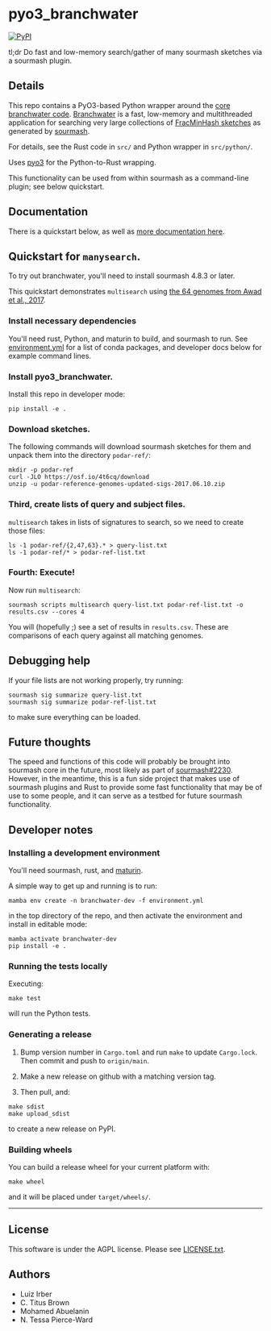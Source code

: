 # pyo3_branchwater

[![PyPI](https://img.shields.io/pypi/v/pyo3-branchwater)](https://pypi.org/project/pyo3-branchwater/)

tl;dr Do fast and low-memory search/gather of many sourmash sketches
via a sourmash plugin.

## Details

This repo contains a PyO3-based Python wrapper around the
[core branchwater code](https://github.com/sourmash-bio/sra_search).
[Branchwater](https://www.biorxiv.org/content/10.1101/2022.11.02.514947v1)
is a fast, low-memory and multithreaded application for searching very large
collections of
[FracMinHash sketches](https://www.biorxiv.org/content/10.1101/2022.01.11.475838v2)
as generated by [sourmash](sourmash.readthedocs.io/).

For details, see the Rust code in `src/` and Python wrapper in `src/python/`.

Uses [pyo3](https://github.com/PyO3/pyo3) for the Python-to-Rust wrapping.

This functionality can be used from within sourmash as a command-line
plugin; see below quickstart.

## Documentation

There is a quickstart below, as well as [more documentation here](doc/README.md).

## Quickstart for `manysearch`.

To try out branchwater, you'll need to install sourmash 4.8.3 or later.

This quickstart demonstrates `multisearch` using
[the 64 genomes from Awad et al., 2017](https://osf.io/vk4fa/).

### Install necessary dependencies

You'll need rust, Python, and maturin to build, and sourmash to run. See [environment.yml](environment.yml) for a list of conda packages, and developer docs below for example command lines.

### Install pyo3_branchwater.

Install this repo in developer mode:
```
pip install -e .
```

### Download sketches.

The following commands will download sourmash sketches for them and
unpack them into the directory `podar-ref/`:

```
mkdir -p podar-ref
curl -JLO https://osf.io/4t6cq/download
unzip -u podar-reference-genomes-updated-sigs-2017.06.10.zip
```

### Third, create lists of query and subject files.

`multisearch` takes in lists of signatures to search, so we need to
create those files:

```
ls -1 podar-ref/{2,47,63}.* > query-list.txt
ls -1 podar-ref/* > podar-ref-list.txt
```

### Fourth: Execute!

Now run `multisearch`:
```
sourmash scripts multisearch query-list.txt podar-ref-list.txt -o results.csv --cores 4
```

You will (hopefully ;) see a set of results in `results.csv`. These are comparisons of each query against all matching genomes.

## Debugging help

If your file lists are not working properly, try running:
```
sourmash sig summarize query-list.txt
sourmash sig summarize podar-ref-list.txt
```
to make sure everything can be loaded.

## Future thoughts

The speed and functions of this code will probably be brought into
sourmash core in the future, most likely as part of
[sourmash#2230](https://github.com/sourmash-bio/sourmash/pull/2230).
However, in the meantime, this is a fun side project that makes use
of sourmash plugins and Rust to provide some fast functionality
that may be of use to some people, and it can serve as a testbed for
future sourmash functionality.

## Developer notes

### Installing a development environment

You'll need sourmash, rust, and [maturin](https://github.com/PyO3/maturin).

A simple way to get up and running is to run:
```
mamba env create -n branchwater-dev -f environment.yml
```
in the top directory of the repo, and then activate the environment and
install in editable mode:
```
mamba activate branchwater-dev
pip install -e .
```

### Running the tests locally

Executing:
```
make test
```
will run the Python tests.

### Generating a release

1. Bump version number in `Cargo.toml` and run `make` to update `Cargo.lock`.
Then commit and push to `origin/main`.

2. Make a new release on github with a matching version tag.

3. Then pull, and:

```
make sdist
make upload_sdist
```

to create a new release on PyPI.

### Building wheels

You can build a release wheel for your current platform with:
```
make wheel
```
and it will be placed under `target/wheels/`.

---

## License

This software is under the AGPL license. Please see [LICENSE.txt](LICENSE.txt).

## Authors

* Luiz Irber
* C. Titus Brown
* Mohamed Abuelanin
* N. Tessa Pierce-Ward
